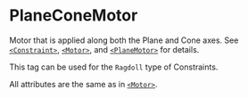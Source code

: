 # PlaneConeMotor

Motor that is applied along both the Plane and Сone axes. See [`<Constraint>`](./../index.md), [`<Motor>`](./../motor/index.md), and [`<PlaneMotor>`](./../planemotor/index.md) for details.

This tag can be used for the `Ragdoll` type of Constraints.

All attributes are the same as in [`<Motor>`](./../motor/index.md).

